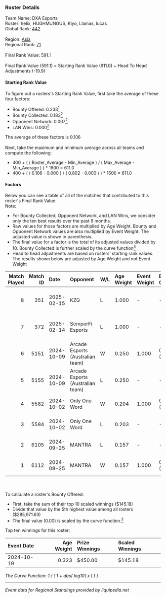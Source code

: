### Roster Details<br />
Team Name: DXA Esports<br />
Roster: helix, HUGHMUNGUS, Kiyo, Llamas, lucas<br />
Global Rank: [442](../../standings_global_2025_02_28.md)<br />
<br />
Region: [Asia]( ../../standings_asia_2025_02_28.md)<br />
Regional Rank: [71]( ../../standings_asia_2025_02_28.md)<br />
<br />
Final Rank Value:  591.1<br />
<br />
Final Rank Value (591.1) = Starting Rank Value (611.0) + Head To Head Adjustments (-19.9)<br />

#### Starting Rank Value<br />
To figure out a rosters's Starting Rank Value, first take the average of these four factors:<br />
- Bounty Offered: 0.233[<sup>1</sup>](#table2)
- Bounty Collected: 0.183[<sup>2</sup>](#table1)
- Opponent Network: 0.007[<sup>2</sup>](#table1)
- LAN Wins: 0.000[<sup>2</sup>](#table1)

The average of these factors is 0.106<br />
<br />
Next, take the maximum and minimum average across all teams and compute the following:<br />
- 400 + ( ( Roster_Average - Min_Average ) / ( Max_Average - Min_Average ) ) * 1600 = 611.0
- 400 + ( ( 0.106 - 0.000 ) / ( 0.802 - 0.000 ) ) * 1600 = 611.0


#### Factors<br />
Below you can see a table of all of the matches that contributed to this roster's Final Rank Value.<br />
Note:<br />

- For Bounty Collected, Opponent Network, and LAN Wins, we consider only the ten best results over the past 6 months.
- Raw values for those factors are multiplied by Age Weight. Bounty and Opponent Network values are also multiplied by Event Weight. The adjusted value is shown in parenthesis.
- The final value for a factor is the total of its adjusted values divided by 10. Bounty Collected is further scaled by the curve function[<sup>3</sup>](#curveFunction)
- Head to head adjustments are based on rosters' starting rank values. The results shown below are adjusted by Age Weight and not Event Weight
<span id="table1"></span><br />


| Match Played | Match ID | Date       | Opponent                         | W/L | Age Weight | Event Weight | Bounty Collected | Opponent Network | LAN Wins  | H2H Adj. | Roster                                 |
| -: | -: | :- | :- | :- | :- | :- | :- | :- | :- | -: | :- |
|            8 |      351 | 2025-02-15 | KZG                              | L   | 1.000      | -            | -                | -                | -         |   -11.86 | helix, HUGHMUNGUS, Kiyo, Llamas, lucas |
|            7 |      372 | 2025-02-14 | SemperFi Esports                 | L   | 1.000      | -            | -                | -                | -         |   -10.65 | helix, HUGHMUNGUS, Kiyo, Llamas, lucas |
|            6 |     5151 | 2024-10-09 | Arcade Esports (Australian team) | W   | 0.250      | 1.000        | 0.000 (0.000)    | 0.012 (0.003)    | 0 (0.000) |     3.75 | helix, Kiyo, lucas, prakM, Roflko      |
|            5 |     5155 | 2024-10-09 | Arcade Esports (Australian team) | L   | 0.250      | -            | -                | -                | -         |    -4.21 | helix, Kiyo, lucas, prakM, Roflko      |
|            4 |     5582 | 2024-10-02 | Only One Word                    | W   | 0.204      | 1.000        | 0.001 (0.000)    | 0.205 (0.042)    | 0 (0.000) |     4.36 | helix, Kiyo, lucas, prakM, Roflko      |
|            3 |     5584 | 2024-10-02 | Only One Word                    | L   | 0.203      | -            | -                | -                | -         |    -2.08 | helix, Kiyo, lucas, prakM, Roflko      |
|            2 |     6105 | 2024-09-25 | MANTRA                           | L   | 0.157      | -            | -                | -                | -         |    -2.10 | helix, Kiyo, lucas, prakM, Roflko      |
|            1 |     6112 | 2024-09-25 | MANTRA                           | W   | 0.157      | 1.000        | 0.000 (0.000)    | 0.187 (0.029)    | 0 (0.000) |     2.87 | helix, Kiyo, lucas, prakM, Roflko      |

<br />
<span id="table2"></span><br />
To calculate a roster's Bounty Offered:<br />

- First, take the sum of their top 10 scaled winnings ($145.18)
- Divide that value by the 5th highest value among all rosters ($285,971.63)
- The final value (0.00) is scaled by the curve function.[<sup>3</sup>](#curveFunction)

Top ten winnings for this roster:<br />

| Event Date | Age Weight | Prize Winnings | Scaled Winnings |
| :- | -: | :- | :- |
| 2024-10-19 |      0.323 | $450.00        | $145.18         |


<span id="curveFunction"></span>_The Curve Function: 1 / ( 1 + abs( log10( x ) ) )_<br />

---
_Event data for Regional Standings provided by liquipedia.net_<br />
